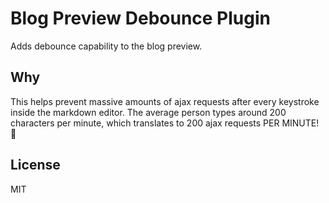 # Blog Preview Debounce Plugin
Adds debounce capability to the blog preview.

## Why

This helps prevent massive amounts of ajax requests after every keystroke inside the markdown editor. The average person types around 200 characters per minute, which translates to 200 ajax requests PER MINUTE! 🥵

## License
MIT
